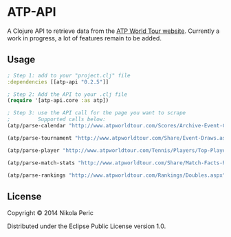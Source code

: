# ATP-API

A Clojure API to retrieve data from the [ATP World Tour website](http://www.atpworldtour.com/). Currently a work in progress, a lot of features remain to be added.

## Usage

```clj
; Step 1: add to your "project.clj" file
:dependencies [[atp-api "0.2.5"]]

; Step 2: Add the API to your .clj file
(require '[atp-api.core :as atp])

; Step 3: use the API call for the page you want to scrape
;         Supported calls below:
(atp/parse-calendar "http://www.atpworldtour.com/Scores/Archive-Event-Calendar.aspx?t=2&y=2014")

(atp/parse-tournament "http://www.atpworldtour.com/Share/Event-Draws.aspx?e=339&y=2014")

(atp/parse-player "http://www.atpworldtour.com/Tennis/Players/Top-Players/Roger-Federer.aspx")

(atp/parse-match-stats "http://www.atpworldtour.com/Share/Match-Facts-Pop-Up.aspx?t=0339&y=2014&r=4&p=F324")

(atp/parse-rankings "http://www.atpworldtour.com/Rankings/Doubles.aspx")
```

## License

Copyright © 2014 Nikola Peric

Distributed under the Eclipse Public License version 1.0.
